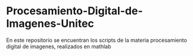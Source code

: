 # Procesamiento-Digital-de-Imagenes-Unitec
En este repositorio se encuentran los scripts de la materia procesamiento digital de imagenes, realizados en mathlab
